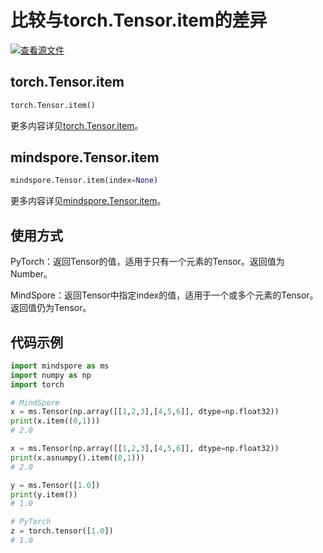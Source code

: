 # 比较与torch.Tensor.item的差异

[![查看源文件](https://mindspore-website.obs.cn-north-4.myhuaweicloud.com/website-images/master/resource/_static/logo_source.svg)](https://gitee.com/mindspore/docs/blob/master/docs/mindspore/source_zh_cn/note/api_mapping/pytorch_diff/item.md)

## torch.Tensor.item

```python
torch.Tensor.item()
```

更多内容详见[torch.Tensor.item](https://pytorch.org/docs/1.8.1/tensors.html#torch.Tensor.item)。

## mindspore.Tensor.item

```python
mindspore.Tensor.item(index=None)
```

更多内容详见[mindspore.Tensor.item](https://www.mindspore.cn/docs/zh-CN/master/api_python/mindspore/Tensor/mindspore.Tensor.item.html#mindspore.Tensor.item)。

## 使用方式

PyTorch：返回Tensor的值，适用于只有一个元素的Tensor。返回值为Number。

MindSpore：返回Tensor中指定index的值，适用于一个或多个元素的Tensor。返回值仍为Tensor。

## 代码示例

```python
import mindspore as ms
import numpy as np
import torch

# MindSpore
x = ms.Tensor(np.array([[1,2,3],[4,5,6]], dtype=np.float32))
print(x.item((0,1)))
# 2.0

x = ms.Tensor(np.array([[1,2,3],[4,5,6]], dtype=np.float32))
print(x.asnumpy().item((0,1)))
# 2.0

y = ms.Tensor([1.0])
print(y.item())
# 1.0

# PyTorch
z = torch.tensor([1.0])
# 1.0
```
